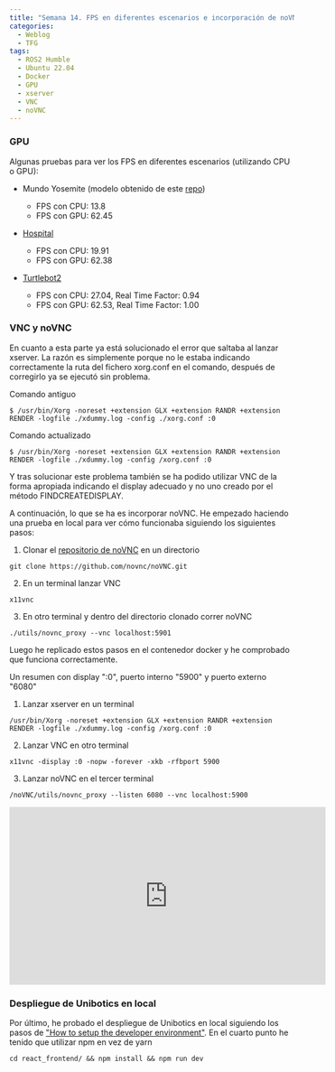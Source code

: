 ```yaml
---
title: "Semana 14. FPS en diferentes escenarios e incorporación de noVNC en el docker"
categories:
  - Weblog
  - TFG
tags:
  - ROS2 Humble
  - Ubuntu 22.04
  - Docker
  - GPU
  - xserver
  - VNC
  - noVNC
---
```


### GPU

Algunas pruebas para ver los FPS en diferentes escenarios (utilizando CPU o GPU):

* Mundo Yosemite (modelo obtenido de este [repo](https://github.com/chaolmu/gazebo_models_worlds_collection))
  * FPS con CPU: 13.8
  * FPS con GPU: 62.45

* [Hospital](https://github.com/RoboticsLabURJC/2021-tfg-carlos-caminero/tree/main/amazon_hospital)
  * FPS con CPU: 19.91
  * FPS con GPU: 62.38

* [Turtlebot2](https://github.com/RoboticsLabURJC/2021-tfg-carlos-caminero/tree/main/turtlebot2)
  * FPS con CPU: 27.04, Real Time Factor: 0.94
  * FPS con GPU: 62.53, Real Time Factor: 1.00


### VNC y noVNC

En cuanto a esta parte ya está solucionado el error que saltaba al lanzar xserver. La razón es simplemente porque no le estaba indicando correctamente la ruta del fichero xorg.conf en el comando, después de corregirlo ya se ejecutó sin problema.

Comando antiguo
~~~
$ /usr/bin/Xorg -noreset +extension GLX +extension RANDR +extension RENDER -logfile ./xdummy.log -config ./xorg.conf :0
~~~
Comando actualizado
~~~
$ /usr/bin/Xorg -noreset +extension GLX +extension RANDR +extension RENDER -logfile ./xdummy.log -config /xorg.conf :0
~~~

Y tras solucionar este problema también se ha podido utilizar VNC de la forma apropiada indicando el display adecuado y no uno creado por el método FINDCREATEDISPLAY.

A continuación, lo que se ha es incorporar noVNC. He empezado haciendo una prueba en local para ver cómo funcionaba siguiendo los siguientes pasos:
1. Clonar el [repositorio de noVNC](https://github.com/novnc/noVNC#browser-requirements) en un directorio
~~~
git clone https://github.com/novnc/noVNC.git
~~~
2. En un terminal lanzar VNC
~~~
x11vnc
~~~
3. En otro terminal y dentro del directorio clonado correr noVNC
~~~
./utils/novnc_proxy --vnc localhost:5901
~~~

Luego he replicado estos pasos en el contenedor docker y he comprobado que funciona correctamente.


Un resumen con display ":0", puerto interno "5900" y puerto externo "6080"

1. Lanzar xserver en un terminal
~~~
/usr/bin/Xorg -noreset +extension GLX +extension RANDR +extension RENDER -logfile ./xdummy.log -config /xorg.conf :0
~~~
2. Lanzar VNC en otro terminal
~~~
x11vnc -display :0 -nopw -forever -xkb -rfbport 5900
~~~
3. Lanzar noVNC en el tercer terminal
~~~
/noVNC/utils/novnc_proxy --listen 6080 --vnc localhost:5900
~~~

<p align="center">
<iframe width="560" height="315" src="https://www.youtube.com/embed/ckGV_QflitA" title="YouTube video player" frameborder="0" allow="accelerometer; autoplay; clipboard-write; encrypted-media; gyroscope; picture-in-picture; web-share" allowfullscreen></iframe>
</p>


### Despliegue de Unibotics en local

Por último, he probado el despliegue de Unibotics en local siguiendo los pasos de ["How to setup the developer environment"](https://github.com/JdeRobot/RoboticsAcademy/blob/master/docs/InstructionsForDevelopers.md). En el cuarto punto he tenido que utilizar npm en vez de yarn
~~~
cd react_frontend/ && npm install && npm run dev
~~~




